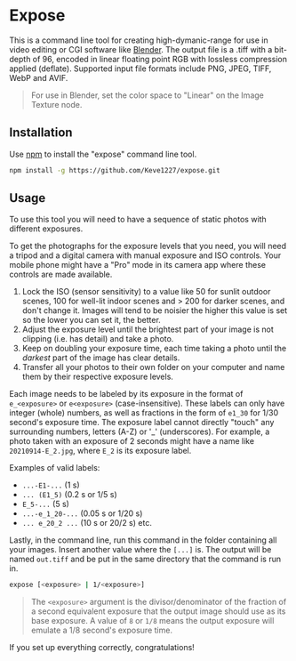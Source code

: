 # Expose

This is a command line tool for creating high-dymanic-range for use in video editing or CGI software like [Blender](https://www.blender.org/). The output file is a .tiff with a bit-depth of 96, encoded in linear floating point RGB with lossless compression applied (deflate). Supported input file formats include PNG, JPEG, TIFF, WebP and AVIF.

> For use in Blender, set the color space to "Linear" on the Image Texture node.

## Installation

Use [npm](https://docs.npmjs.com/downloading-and-installing-node-js-and-npm) to install the "expose" command line tool.

```bash
npm install -g https://github.com/Keve1227/expose.git
```

## Usage

To use this tool you will need to have a sequence of static photos with different exposures.

To get the photographs for the exposure levels that you need, you will need a tripod and a digital camera with manual exposure and ISO controls. Your mobile phone might have a "Pro" mode in its camera app where these controls are made available.

1. Lock the ISO (sensor sensitivity) to a value like 50 for sunlit outdoor scenes, 100 for well-lit indoor scenes and > 200 for darker scenes, and don't change it. Images will tend to be noisier the higher this value is set so the lower you can set it, the better.
2. Adjust the exposure level until the brightest part of your image is not clipping (i.e. has detail) and take a photo.
3. Keep on doubling your exposure time, each time taking a photo until the *darkest* part of the image has clear details.
4. Transfer all your photos to their own folder on your computer and name them by their respective exposure levels.

Each image needs to be labeled by its exposure in the format of ``e_<exposure>`` or ``e<exposure>`` (case-insensitive). These labels can only have integer (whole) numbers, as well as fractions in the form of ``e1_30`` for 1/30 second's exposure time. The exposure label cannot directly "touch" any surrounding numbers, letters (A-Z) or '_' (underscores). For example, a photo taken with an exposure of 2 seconds might have a name like ``20210914-E_2.jpg``, where ``E_2`` is its exposure label.

Examples of valid labels:
- ``...-E1-...`` (1 s)
- ``... (E1_5)`` (0.2 s or 1/5 s)
- ``E_5-...`` (5 s)
- ``...-e_1_20-...`` (0.05 s or 1/20 s)
- ``... e_20_2 ...`` (10 s or 20/2 s)
etc.

Lastly, in the command line, run this command in the folder containing all your images. Insert another value where the ``[...]`` is. The output will be named ``out.tiff`` and be put in the same directory that the command is run in.

```bash
expose [<exposure> | 1/<exposure>]
```

> The ``<exposure>`` argument is the divisor/denominator of the fraction of a second equivalent exposure that the output image should use as its base exposure. A value of ``8`` or ``1/8`` means the output exposure will emulate a 1/8 second's exposure time.

If you set up everything correctly, congratulations!

